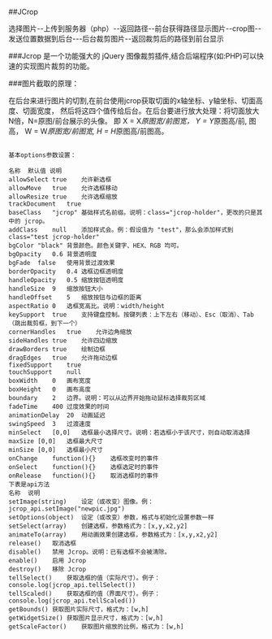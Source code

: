 ##JCrop

选择图片--上传到服务器（php）--返回路径--前台获得路径显示图片--crop图--发送位置数据到后台---后台裁剪图片--返回裁剪后的路径到前台显示


###Jcrop 是一个功能强大的 jQuery 图像裁剪插件,结合后端程序(如:PHP)可以快速的实现图片裁剪的功能。
 

###图片截取的原理：

在后台来进行图片的切割,在前台使用jcrop获取切面的x轴坐标、y轴坐标、切面高度、切面宽度，
然后将这四个值传给后台。在后台要进行放大处理：将切面放大N倍，N=原图/前台展示的头像。
即
X = X*原图宽/前图宽，
Y = Y*原图高/前,
图高，
W = W*原图宽/前图宽,
H = H*原图高/前图高。




```

基本options参数设置：

名称	默认值	说明
allowSelect	true	允许新选框
allowMove	true	允许选框移动
allowResize	true	允许选框缩放
trackDocument	true	
baseClass	"jcrop"	基础样式名前缀。说明：class="jcrop-holder"，更改的只是其中的 jcrop。
addClass	null	添加样式会。例：假设值为 "test"，那么会添加样式到 class="test jcrop-holder"
bgColor	"black"	背景颜色。颜色关键字、HEX、RGB 均可。
bgOpacity	0.6	背景透明度
bgFade	false	使用背景过渡效果
borderOpacity	0.4	选框边框透明度
handleOpacity	0.5	缩放按钮透明度
handleSize	9	缩放按钮大小
handleOffset	5	缩放按钮与边框的距离
aspectRatio	0	选框宽高比。说明：width/height
keySupport	true	支持键盘控制。按键列表：上下左右（移动）、Esc（取消）、Tab（跳出裁剪框，到下一个）
cornerHandles	true	允许边角缩放
sideHandles	true	允许四边缩放
drawBorders	true	绘制边框
dragEdges	true	允许拖动边框
fixedSupport	true	
touchSupport	null	
boxWidth	0	画布宽度
boxHeight	0	画布高度
boundary	2	边界。说明：可以从边界开始拖动鼠标选择裁剪区域
fadeTime	400	过度效果的时间
animationDelay	20	动画延迟
swingSpeed	3	过渡速度
minSelect	[0,0]	选框最小选择尺寸。说明：若选框小于该尺寸，则自动取消选择
maxSize	[0,0]	选框最大尺寸
minSize	[0,0]	选框最小尺寸
onChange	function(){}	选框改变时的事件
onSelect	function(){}	选框选定时的事件
onRelease	function(){}	取消选框时的事件
下表是api方法
名称	说明
setImage(string)	设定（或改变）图像。例：jcrop_api.setImage("newpic.jpg")
setOptions(object)	设定（或改变）参数，格式与初始化设置参数一样
setSelect(array)	创建选框，参数格式为：[x,y,x2,y2]
animateTo(array)	用动画效果创建选框，参数格式为：[x,y,x2,y2]
release()	取消选框
disable()	禁用 Jcrop。说明：已有选框不会被清除。
enable()	启用 Jcrop
destroy()	移除 Jcrop
tellSelect()	获取选框的值（实际尺寸）。例子：console.log(jcrop_api.tellSelect())
tellScaled()	获取选框的值（界面尺寸）。例子：console.log(jcrop_api.tellScaled())
getBounds()	获取图片实际尺寸，格式为：[w,h]
getWidgetSize()	获取图片显示尺寸，格式为：[w,h]
getScaleFactor()	获取图片缩放的比例，格式为：[w,h]


```
